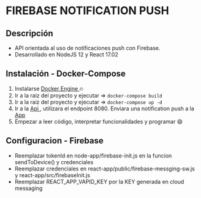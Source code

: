# FIREBASE NOTIFICATION PUSH

## Descripción

-   API orientada al uso de notificaciones push con Firebase.
-   Desarrollado en NodeJS 12 y React 17.02

## Instalación - Docker-Compose

1. Instalarse [ Docker Engine ](https://docs.docker.com/engine/install/) :fire:
2. Ir a la raiz del proyecto y ejecutar => `docker-compose build`
3. Ir a la raiz del proyecto y ejecutar => `docker-compose up -d`
4. Ir a la [ Api ](http://127.0.0.1:8080/), utilizara el endpoint 8080. Enviara una notification push a la [ App ](http://localhost:3000/)
5. Empezar a leer código, interpretar funcionalidades y programar :smile:

## Configuracion - Firebase

-   Reemplazar tokenId en node-app/firebase-init.js en la funcion sendToDevice() y credenciales
-   Reemplazar credenciales en react-app/public/firebase-messging-sw.js y react-app/src/firebaseInit.js
-   Reemplazar REACT_APP_VAPID_KEY por la KEY generada en cloud messaging
